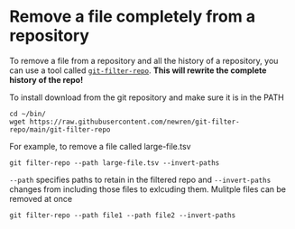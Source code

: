 # Remove a file completely from a repository

To remove a file from a repository and all the history of a repository, you
can use a tool called [`git-filter-repo`](https://github.com/newren/git-filter-repo/).
**This will rewrite the complete history of the repo!**

To install download from the git repository and make sure it is in the PATH
```
cd ~/bin/
wget https://raw.githubusercontent.com/newren/git-filter-repo/main/git-filter-repo
```

For example, to remove a file called large-file.tsv
```
git filter-repo --path large-file.tsv --invert-paths
```

`--path` specifies paths to retain in the filtered repo and `--invert-paths` 
changes from including those files to exlcuding them. Mulitple files can be
removed at once
```
git filter-repo --path file1 --path file2 --invert-paths
```
